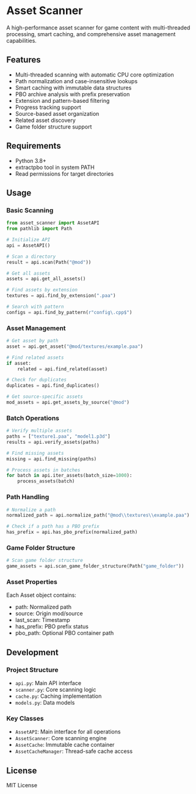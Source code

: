 # Asset Scanner

A high-performance asset scanner for game content with multi-threaded processing, smart caching, and comprehensive asset management capabilities.

## Features

- Multi-threaded scanning with automatic CPU core optimization
- Path normalization and case-insensitive lookups
- Smart caching with immutable data structures
- PBO archive analysis with prefix preservation
- Extension and pattern-based filtering
- Progress tracking support
- Source-based asset organization
- Related asset discovery
- Game folder structure support

## Requirements

- Python 3.8+
- extractpbo tool in system PATH
- Read permissions for target directories

## Usage

### Basic Scanning

```python
from asset_scanner import AssetAPI
from pathlib import Path

# Initialize API
api = AssetAPI()

# Scan a directory
result = api.scan(Path("@mod"))

# Get all assets
assets = api.get_all_assets()

# Find assets by extension
textures = api.find_by_extension(".paa")

# Search with pattern
configs = api.find_by_pattern(r"config\.cpp$")
```

### Asset Management

```python
# Get asset by path
asset = api.get_asset("@mod/textures/example.paa")

# Find related assets
if asset:
    related = api.find_related(asset)

# Check for duplicates
duplicates = api.find_duplicates()

# Get source-specific assets
mod_assets = api.get_assets_by_source("@mod")
```

### Batch Operations

```python
# Verify multiple assets
paths = ["texture1.paa", "model1.p3d"]
results = api.verify_assets(paths)

# Find missing assets
missing = api.find_missing(paths)

# Process assets in batches
for batch in api.iter_assets(batch_size=1000):
    process_assets(batch)
```

### Path Handling

```python
# Normalize a path
normalized_path = api.normalize_path("@mod\\textures\\example.paa")

# Check if a path has a PBO prefix
has_prefix = api.has_pbo_prefix(normalized_path)
```

### Game Folder Structure

```python
# Scan game folder structure
game_assets = api.scan_game_folder_structure(Path("game_folder"))
```

### Asset Properties

Each Asset object contains:
- path: Normalized path
- source: Origin mod/source
- last_scan: Timestamp
- has_prefix: PBO prefix status
- pbo_path: Optional PBO container path

## Development

### Project Structure

- `api.py`: Main API interface
- `scanner.py`: Core scanning logic
- `cache.py`: Caching implementation
- `models.py`: Data models

### Key Classes

- `AssetAPI`: Main interface for all operations
- `AssetScanner`: Core scanning engine
- `AssetCache`: Immutable cache container
- `AssetCacheManager`: Thread-safe cache access

## License

MIT License